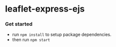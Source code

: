 # leaflet-express-ejs

### Get started
- run `npm install` to setup package dependencies.
- then run `npm start`
